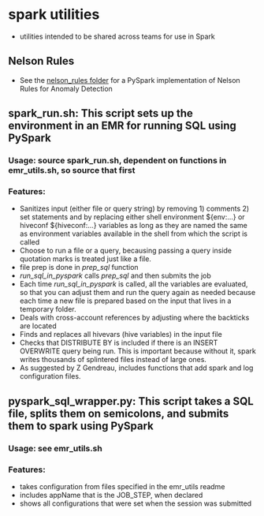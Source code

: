 # spark utilities
- utilities intended to be shared across teams for use in Spark

## Nelson Rules
- See the [nelson_rules folder](https://gitlab.spectrumflow.net/awspilot/pi-datalake-user-utilities/-/tree/master/spark/nelson_rules) for a PySpark implementation of Nelson Rules for Anomaly Detection

## spark_run.sh: This script sets up the environment in an EMR for running SQL using PySpark
### Usage: source spark_run.sh, dependent on functions in emr_utils.sh, so source that first
### Features:
- Sanitizes input (either file or query string) by removing 1) comments 2) set statements and by replacing either shell environment ${env:...} or hiveconf ${hiveconf:...} variables as long as they are named the same as environment variables available in the shell from which the script is called
- Choose to run a file or a query, becausing passing a query inside quotation marks is treated just like a file.
- file prep is done in *prep_sql* function
- *run_sql_in_pyspark* calls *prep_sql* and then submits the job
- Each time *run_sql_in_pyspark* is called, all the variables are evaluated, so that you can adjust them and run the query again as needed because each time a new file is prepared based on the input that lives in a temporary folder.
- Deals with cross-account references by adjusting where the backticks are located
- Finds and replaces all hivevars (hive variables) in the input file
- Checks that DISTRIBUTE BY is included if there is an INSERT OVERWRITE query being run.  This is important because without it, spark writes thousands of splintered files instead of large ones.
- As suggested by Z Gendreau, includes functions that add spark and log configuration files.

## pyspark_sql_wrapper.py: This script takes a SQL file, splits them on semicolons, and submits them to spark using PySpark
### Usage: see emr_utils.sh
### Features:
- takes configuration from files specified in the emr_utils readme
- includes appName that is the JOB_STEP, when declared
- shows all configurations that were set when the session was submitted
